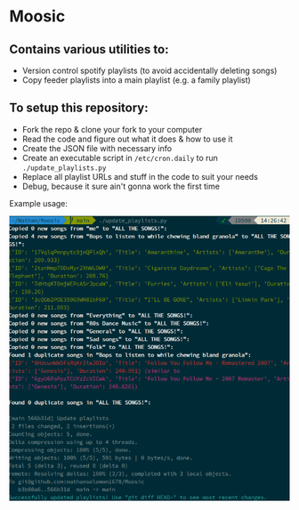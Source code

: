 # Moosic

## Contains various utilities to:

* Version control spotify playlists (to avoid accidentally deleting songs)
* Copy feeder playlists into a main playlist (e.g. a family playlist)

## To setup this repository:

* Fork the repo & clone your fork to your computer
* Read the code and figure out what it does & how to use it
* Create the JSON file with necessary info
* Create an executable script in `/etc/cron.daily` to run `./update_playlists.py`
* Replace all playlist URLs and stuff in the code to suit your needs
* Debug, because it sure ain't gonna work the first time

Example usage:

<img src="example_usage.png" />
